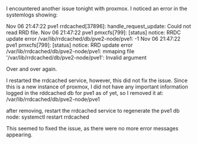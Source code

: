 I encountered another issue tonight with proxmox. I noticed an error in the systemlogs showing:

Nov 06 21:47:22 pve1 rrdcached[37896]: handle_request_update: Could not read RRD file.
Nov 06 21:47:22 pve1 pmxcfs[799]: [status] notice: RRDC update error /var/lib/rrdcached/db/pve2-node/pve1: -1
Nov 06 21:47:22 pve1 pmxcfs[799]: [status] notice: RRD update error /var/lib/rrdcached/db/pve2-node/pve1: mmaping file '/var/lib/rrdcached/db/pve2-node/pve1': Invalid argument

Over and over again.

I restarted the rrdcached service, however, this did not fix the issue.
Since this is a new instance of proxmox, I did not have any important information logged in the rddcached db for pve1 as of yet, so I removed it at:
/var/lib/rrdcached/db/pve2-node/pve1

after removing, restart the rrdcached service to regenerate the pve1 db node:
systemctl restart rrdcached

This seemed to fixed the issue, as there were no more error messages appearing.
